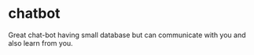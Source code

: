 # chatbot
Great chat-bot having small database but can communicate with you and also learn from you.
